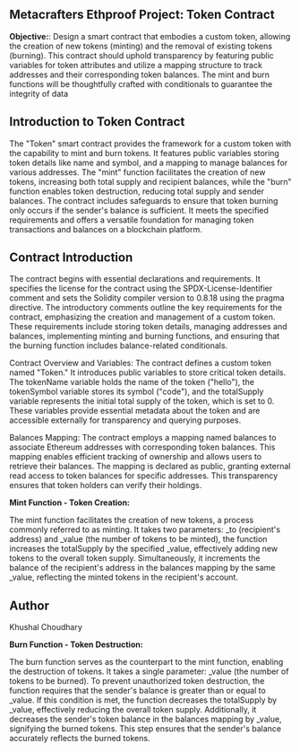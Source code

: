 ## Metacrafters Ethproof Project: Token Contract

**Objective:**: Design a smart contract that embodies a custom token, allowing the creation of new tokens (minting) and the removal of existing tokens (burning). This contract should uphold transparency by featuring public variables for token attributes and utilize a mapping structure to track addresses and their corresponding token balances. The mint and burn functions will be thoughtfully crafted with conditionals to guarantee the integrity of data

## Introduction to Token Contract 

The "Token" smart contract provides the framework for a custom token with the capability to mint and burn tokens. It features public variables storing token details like name and symbol, and a mapping to manage balances for various addresses. The "mint" function facilitates the creation of new tokens, increasing both total supply and recipient balances, while the "burn" function enables token destruction, reducing total supply and sender balances. The contract includes safeguards to ensure that token burning only occurs if the sender's balance is sufficient. It meets the specified requirements and offers a versatile foundation for managing token transactions and balances on a blockchain platform.

## Contract Introduction 

The contract begins with essential declarations and requirements. It specifies the license for the contract using the SPDX-License-Identifier comment and sets the Solidity compiler version to 0.8.18 using the pragma directive. The introductory comments outline the key requirements for the contract, emphasizing the creation and management of a custom token. These requirements include storing token details, managing addresses and balances, implementing minting and burning functions, and ensuring that the burning function includes balance-related conditionals.

Contract Overview and Variables: The contract defines a custom token named "Token." It introduces public variables to store critical token details. The tokenName variable holds the name of the token ("hello"), the tokenSymbol variable stores its symbol ("code"), and the totalSupply variable represents the initial total supply of the token, which is set to 0. These variables provide essential metadata about the token and are accessible externally for transparency and querying purposes.

Balances Mapping: The contract employs a mapping named balances to associate Ethereum addresses with corresponding token balances. This mapping enables efficient tracking of ownership and allows users to retrieve their balances. The mapping is declared as public, granting external read access to token balances for specific addresses. This transparency ensures that token holders can verify their holdings.

**Mint Function - Token Creation:**

The mint function facilitates the creation of new tokens, a process commonly referred to as minting. It takes two parameters: _to (recipient's address) and _value (the number of tokens to be minted), the function increases the totalSupply by the specified _value, effectively adding new tokens to the overall token supply. Simultaneously, it increments the balance of the recipient's address in the balances mapping by the same _value, reflecting the minted tokens in the recipient's account.

## Author 

Khushal Choudhary


**Burn Function - Token Destruction:**

The burn function serves as the counterpart to the mint function, enabling the destruction of tokens. It takes a single parameter: _value (the number of tokens to be burned). To prevent unauthorized token destruction, the function requires that the sender's balance is greater than or equal to _value. If this condition is met, the function decreases the totalSupply by _value, effectively reducing the overall token supply. Additionally, it decreases the sender's token balance in the balances mapping by _value, signifying the burned tokens. This step ensures that the sender's balance accurately reflects the burned tokens.
